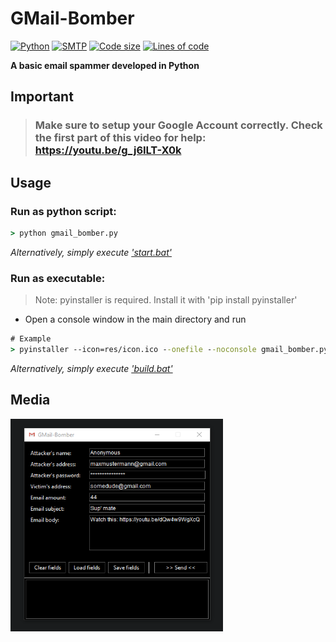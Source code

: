 # GMail-Bomber

[![Python](https://img.shields.io/badge/Language-Python-yellow.svg?style=flat)](https://en.wikipedia.org/wiki/Python_(programming_language)) 
[![SMTP](https://img.shields.io/badge/Library-SMTP-green.svg?style=flat)](https://en.wikipedia.org/wiki/Simple_Mail_Transfer_Protocol) 
[![Code size](https://img.shields.io/github/languages/code-size/TosoxDev/GMail-Bomber?style=flat)](https://github.com/TosoxDev/GMail-Bomber)
[![Lines of code](https://tokei.rs/b1/github/TosoxDev/GMail-Bomber)](https://github.com/TosoxDev/GMail-Bomber)

**A basic email spammer developed in Python**

## Important

> ### Make sure to setup your Google Account correctly. Check the first part of this video for help: https://youtu.be/g_j6ILT-X0k

## Usage

### Run as python script:

```cmd
> python gmail_bomber.py
```

_Alternatively, simply execute ['start.bat'](start.bat)_

### Run as executable:

> Note: pyinstaller is required. Install it with 'pip install pyinstaller'

- Open a console window in the main directory and run

```cmd
# Example
> pyinstaller --icon=res/icon.ico --onefile --noconsole gmail_bomber.py
```

_Alternatively, simply execute ['build.bat'](build.bat)_

## Media

<img src="readme-res/preview.png" width="340" height="340" />
